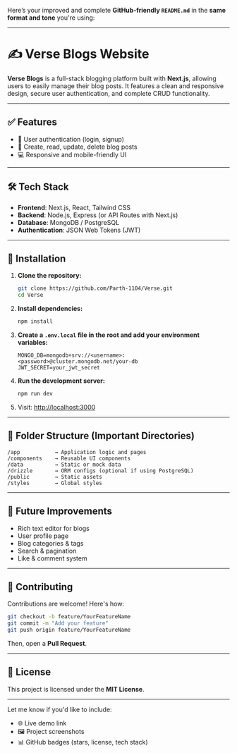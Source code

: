 Here’s your improved and complete **GitHub-friendly `README.md`** in the **same format and tone** you're using:

---

# ✍️ Verse Blogs Website

**Verse Blogs** is a full-stack blogging platform built with **Next.js**, allowing users to easily manage their blog posts. It features a clean and responsive design, secure user authentication, and complete CRUD functionality.

---

## ✅ Features

* 🔐 User authentication (login, signup)
* 📝 Create, read, update, delete blog posts
* 💻 Responsive and mobile-friendly UI

---

## 🛠️ Tech Stack

* **Frontend**: Next.js, React, Tailwind CSS
* **Backend**: Node.js, Express (or API Routes with Next.js)
* **Database**: MongoDB / PostgreSQL
* **Authentication**: JSON Web Tokens (JWT)

---

## 🚀 Installation

1. **Clone the repository:**

   ```bash
   git clone https://github.com/Parth-1104/Verse.git
   cd Verse
   ```

2. **Install dependencies:**

   ```bash
   npm install
   ```

3. **Create a `.env.local` file in the root and add your environment variables:**

   ```env
   MONGO_DB=mongodb+srv://<username>:<password>@cluster.mongodb.net/your-db
   JWT_SECRET=your_jwt_secret
   ```

4. **Run the development server:**

   ```bash
   npm run dev
   ```

5. Visit: [http://localhost:3000](http://localhost:3000)

---

## 📁 Folder Structure (Important Directories)

```
/app           → Application logic and pages
/components    → Reusable UI components
/data          → Static or mock data
/drizzle       → ORM configs (optional if using PostgreSQL)
/public        → Static assets
/styles        → Global styles
```

---

## 📌 Future Improvements

* Rich text editor for blogs
* User profile page
* Blog categories & tags
* Search & pagination
* Like & comment system

---

## 🤝 Contributing

Contributions are welcome! Here's how:

```bash
git checkout -b feature/YourFeatureName
git commit -m "Add your feature"
git push origin feature/YourFeatureName
```

Then, open a **Pull Request**.

---

## 📄 License

This project is licensed under the **MIT License**.

---

Let me know if you'd like to include:

* 🌐 Live demo link
* 🖼️ Project screenshots
* 📊 GitHub badges (stars, license, tech stack)
